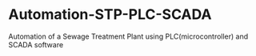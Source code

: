 # Automation-STP-PLC-SCADA
Automation of a Sewage Treatment Plant using PLC(microcontroller) and SCADA software
